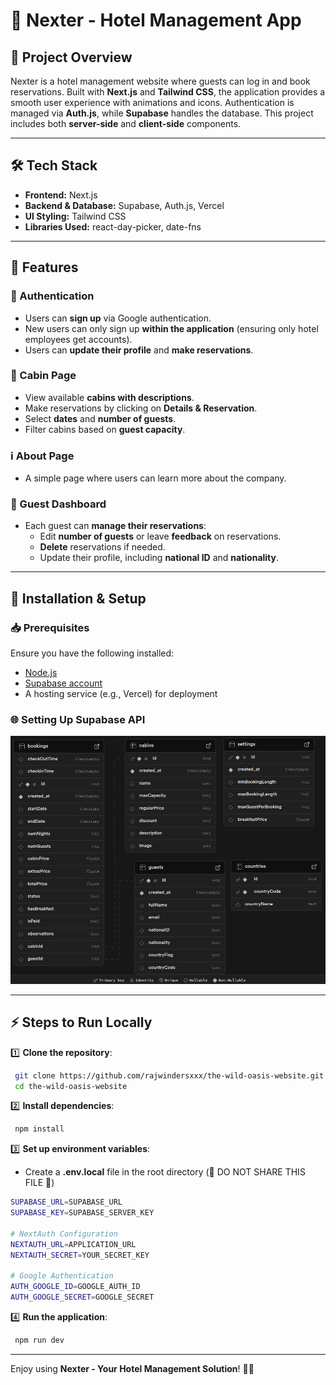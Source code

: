 # 🏨 Nexter - Hotel Management App

## 📌 Project Overview

Nexter is a hotel management website where guests can log in and book reservations. Built with **Next.js** and **Tailwind CSS**, the application provides a smooth user experience with animations and icons. Authentication is managed via **Auth.js**, while **Supabase** handles the database. This project includes both **server-side** and **client-side** components.

---

## 🛠️ Tech Stack

- **Frontend:** Next.js
- **Backend & Database:** Supabase, Auth.js, Vercel
- **UI Styling:** Tailwind CSS
- **Libraries Used:** react-day-picker, date-fns

---

## 🎯 Features

### 🔐 Authentication

- Users can **sign up** via Google authentication.
- New users can only sign up **within the application** (ensuring only hotel employees get accounts).
- Users can **update their profile** and **make reservations**.

### 🏡 Cabin Page

- View available **cabins with descriptions**.
- Make reservations by clicking on **Details & Reservation**.
- Select **dates** and **number of guests**.
- Filter cabins based on **guest capacity**.

### ℹ️ About Page

- A simple page where users can learn more about the company.

### 👤 Guest Dashboard

- Each guest can **manage their reservations**:
  - Edit **number of guests** or leave **feedback** on reservations.
  - **Delete** reservations if needed.
  - Update their profile, including **national ID** and **nationality**.

---

## 🚀 Installation & Setup

### 📥 Prerequisites

Ensure you have the following installed:

- [Node.js](https://nodejs.org/)
- [Supabase account](https://supabase.com/)
- A hosting service (e.g., Vercel) for deployment

### 🌐 Setting Up Supabase API

![Database Setup](./screenShots/dataBase.png)

---

## ⚡ Steps to Run Locally

1️⃣ **Clone the repository**:

```sh
 git clone https://github.com/rajwindersxxx/the-wild-oasis-website.git
 cd the-wild-oasis-website
```

2️⃣ **Install dependencies**:

```sh
 npm install
```

3️⃣ **Set up environment variables**:

- Create a **.env.local** file in the root directory (🚨 DO NOT SHARE THIS FILE 🚨)

```sh
SUPABASE_URL=SUPABASE_URL
SUPABASE_KEY=SUPABASE_SERVER_KEY

# NextAuth Configuration
NEXTAUTH_URL=APPLICATION_URL
NEXTAUTH_SECRET=YOUR_SECRET_KEY

# Google Authentication
AUTH_GOOGLE_ID=GOOGLE_AUTH_ID
AUTH_GOOGLE_SECRET=GOOGLE_SECRET
```

4️⃣ **Run the application**:

```sh
 npm run dev
```

---

Enjoy using **Nexter - Your Hotel Management Solution**! 🚀✨

